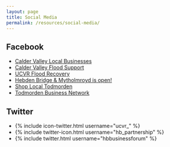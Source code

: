 ```yaml
---
layout: page
title: Social Media
permalink: /resources/social-media/
---
```


## Facebook

* [Calder Valley Local Businesses](https://www.facebook.com/groups/415737058478752/)
* [Calder Valley Flood Support](https://www.facebook.com/groups/cvcsg/)
* [UCVR Flood Recovery](https://www.facebook.com/UCVRBusinessFloodRecovery/)
* [Hebden Bridge & Mytholmroyd is open!]()
* [Shop Local Todmorden](https://www.facebook.com/groups/1462347817424756/)
* [Todmorden Business Network](https://www.facebook.com/profile.php?id=454994311370036)

## Twitter

* {% include icon-twitter.html username="ucvr_" %}
* {% include twitter-icon.html username="hb_partnership" %}
* {% include twitter.html username="hbbusinessforum" %}


